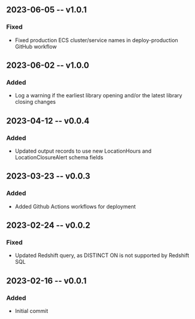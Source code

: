 ## 2023-06-05 -- v1.0.1
### Fixed
- Fixed production ECS cluster/service names in deploy-production GitHub workflow

## 2023-06-02 -- v1.0.0
### Added
- Log a warning if the earliest library opening and/or the latest library closing changes

## 2023-04-12 -- v0.0.4
### Added
- Updated output records to use new LocationHours and LocationClosureAlert schema fields

## 2023-03-23 -- v0.0.3
### Added
- Added Github Actions workflows for deployment

## 2023-02-24 -- v0.0.2
### Fixed
- Updated Redshift query, as DISTINCT ON is not supported by Redshift SQL

## 2023-02-16 -- v0.0.1
### Added
- Initial commit